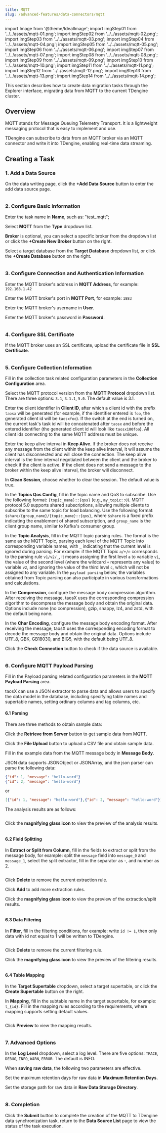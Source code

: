 ```yaml
---
title: MQTT
slug: /advanced-features/data-connectors/mqtt
---
```


import Image from '@theme/IdealImage';
import imgStep01 from '../../assets/mqtt-01.png';
import imgStep02 from '../../assets/mqtt-02.png';
import imgStep03 from '../../assets/mqtt-03.png';
import imgStep04 from '../../assets/mqtt-04.png';
import imgStep05 from '../../assets/mqtt-05.png';
import imgStep06 from '../../assets/mqtt-06.png';
import imgStep07 from '../../assets/mqtt-07.png';
import imgStep08 from '../../assets/mqtt-08.png';
import imgStep09 from '../../assets/mqtt-09.png';
import imgStep10 from '../../assets/mqtt-10.png';
import imgStep11 from '../../assets/mqtt-11.png';
import imgStep12 from '../../assets/mqtt-12.png';
import imgStep13 from '../../assets/mqtt-13.png';
import imgStep14 from '../../assets/mqtt-14.png';

This section describes how to create data migration tasks through the Explorer interface, migrating data from MQTT to the current TDengine cluster.

## Overview

MQTT stands for Message Queuing Telemetry Transport. It is a lightweight messaging protocol that is easy to implement and use.

TDengine can subscribe to data from an MQTT broker via an MQTT connector and write it into TDengine, enabling real-time data streaming.

## Creating a Task

### 1. Add a Data Source

On the data writing page, click the **+Add Data Source** button to enter the add data source page.

<figure>
<Image img={imgStep01} alt=""/>
</figure>

### 2. Configure Basic Information

Enter the task name in **Name**, such as: "test_mqtt";

Select **MQTT** from the **Type** dropdown list.

**Broker** is optional, you can select a specific broker from the dropdown list or click the **+Create New Broker** button on the right.

Select a target database from the **Target Database** dropdown list, or click the **+Create Database** button on the right.

<figure>
<Image img={imgStep02} alt=""/>
</figure>

### 3. Configure Connection and Authentication Information

Enter the MQTT broker's address in **MQTT Address**, for example: `192.168.1.42`

Enter the MQTT broker's port in **MQTT Port**, for example: `1883`

Enter the MQTT broker's username in **User**.

Enter the MQTT broker's password in **Password**.

<figure>
<Image img={imgStep03} alt=""/>
</figure>

### 4. Configure SSL Certificate

If the MQTT broker uses an SSL certificate, upload the certificate file in **SSL Certificate**.

<figure>
<Image img={imgStep04} alt=""/>
</figure>

### 5. Configure Collection Information

Fill in the collection task related configuration parameters in the **Collection Configuration** area.

Select the MQTT protocol version from the **MQTT Protocol** dropdown list. There are three options: `3.1`, `3.1.1`, `5.0`. The default value is 3.1.

Enter the client identifier in **Client ID**, after which a client id with the prefix `taosx` will be generated (for example, if the identifier entered is `foo`, the generated client id will be `taosxfoo`). If the switch at the end is turned on, the current task's task id will be concatenated after `taosx` and before the entered identifier (the generated client id will look like `taosx100foo`). All client ids connecting to the same MQTT address must be unique.

Enter the keep alive interval in **Keep Alive**. If the broker does not receive any message from the client within the keep alive interval, it will assume the client has disconnected and will close the connection.
The keep alive interval is the time interval negotiated between the client and the broker to check if the client is active. If the client does not send a message to the broker within the keep alive interval, the broker will disconnect.

In **Clean Session**, choose whether to clear the session. The default value is true.

In the **Topics Qos Config**, fill in the topic name and QoS to subscribe. Use the following format: `{topic_name}::{qos}` (e.g., `my_topic::0`). MQTT protocol 5.0 supports shared subscriptions, allowing multiple clients to subscribe to the same topic for load balancing. Use the following format: `$share/{group_name}/{topic_name}::{qos}`, where `$share` is a fixed prefix indicating the enablement of shared subscription, and `group_name` is the client group name, similar to Kafka's consumer group.

In the **Topic Analysis**, fill in the MQTT topic parsing rules. The format is the same as the MQTT Topic, parsing each level of the MQTT Topic into corresponding variable names, with `_` indicating that the current level is ignored during parsing. For example: if the MQTT Topic `a/+/c` corresponds to the parsing rule `v1/v2/_`, it means assigning the first level `a` to variable `v1`, the value of the second level (where the wildcard `+` represents any value) to variable `v2`, and ignoring the value of the third level `c`, which will not be assigned to any variable. In the `payload parsing` below, the variables obtained from Topic parsing can also participate in various transformations and calculations.

In the **Compression**, configure the message body compression algorithm. After receiving the message, taosX uses the corresponding compression algorithm to decompress the message body and obtain the original data. Options include none (no compression), gzip, snappy, lz4, and zstd, with the default being none.

In the **Char Encoding**, configure the message body encoding format. After receiving the message, taosX uses the corresponding encoding format to decode the message body and obtain the original data. Options include UTF_8, GBK, GB18030, and BIG5, with the default being UTF_8.

Click the **Check Connection** button to check if the data source is available.

<figure>
<Image img={imgStep05} alt=""/>
</figure>

### 6. Configure MQTT Payload Parsing

Fill in the Payload parsing related configuration parameters in the **MQTT Payload Parsing** area.

taosX can use a JSON extractor to parse data and allows users to specify the data model in the database, including specifying table names and supertable names, setting ordinary columns and tag columns, etc.

#### 6.1 Parsing

There are three methods to obtain sample data:

Click the **Retrieve from Server** button to get sample data from MQTT.

Click the **File Upload** button to upload a CSV file and obtain sample data.

Fill in the example data from the MQTT message body in **Message Body**.

JSON data supports JSONObject or JSONArray, and the json parser can parse the following data:

```json
{"id": 1, "message": "hello-word"}
{"id": 2, "message": "hello-word"}
```

or

```json
[{"id": 1, "message": "hello-word"},{"id": 2, "message": "hello-word"}]
```

The analysis results are as follows:

<figure>
<Image img={imgStep06} alt=""/>
</figure>

Click the **magnifying glass icon** to view the preview of the analysis results.

<figure>
<Image img={imgStep07} alt=""/>
</figure>

#### 6.2 Field Splitting

In **Extract or Split from Column**, fill in the fields to extract or split from the message body, for example: split the `message` field into `message_0` and `message_1`, select the split extractor, fill in the separator as -, and number as 2.

<figure>
<Image img={imgStep08} alt=""/>
</figure>

Click **Delete** to remove the current extraction rule.

Click **Add** to add more extraction rules.

Click the **magnifying glass icon** to view the preview of the extraction/split results.

<figure>
<Image img={imgStep09} alt=""/>
</figure>

#### 6.3 Data Filtering

In **Filter**, fill in the filtering conditions, for example: write `id != 1`, then only data with id not equal to 1 will be written to TDengine.

<figure>
<Image img={imgStep10} alt=""/>
</figure>

Click **Delete** to remove the current filtering rule.

Click the **magnifying glass icon** to view the preview of the filtering results.

<figure>
<Image img={imgStep11} alt=""/>
</figure>

#### 6.4 Table Mapping

In the **Target Supertable** dropdown, select a target supertable, or click the **Create Supertable** button on the right.

In **Mapping**, fill in the subtable name in the target supertable, for example: `t_{id}`. Fill in the mapping rules according to the requirements, where mapping supports setting default values.

<figure>
<Image img={imgStep12} alt=""/>
</figure>

Click **Preview** to view the mapping results.

<figure>
<Image img={imgStep13} alt=""/>
</figure>

### 7. Advanced Options

In the **Log Level** dropdown, select a log level. There are five options: `TRACE`, `DEBUG`, `INFO`, `WARN`, `ERROR`. The default is INFO.

When **saving raw data**, the following two parameters are effective.

Set the maximum retention days for raw data in **Maximum Retention Days**.

Set the storage path for raw data in **Raw Data Storage Directory**.

<figure>
<Image img={imgStep14} alt=""/>
</figure>

### 8. Completion

Click the **Submit** button to complete the creation of the MQTT to TDengine data synchronization task, return to the **Data Source List** page to view the status of the task execution.
